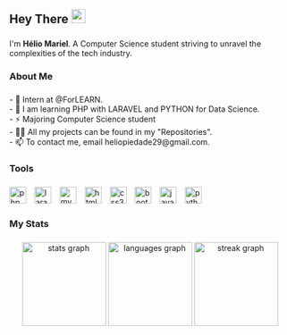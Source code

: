 
<h2 align="left">
Hey There <img src="https://media.giphy.com/media/hvRJCLFzcasrR4ia7z/giphy.gif" width="25"></h2>

###

<p align="left">I'm <b>Hélio Mariel</b>. A Computer Science student striving to unravel the complexities of the tech industry. <br></p>

###

<h3 align="left">About Me</h3>

###

<p align="left">- 🔭 Intern at  @ForLEARN.<br>- 🌱 I am learning PHP with LARAVEL and PYTHON for Data Science.<br>- ⚡  Majoring Computer Science student<br>- 👨‍💻 All my projects can be found in my "Repositories".<br>- 📫 To contact me, email heliopiedade29@gmail.com.</p>

###

<h3 align="left">Tools</h3>

###

<div align="left">
  <img src="https://cdn.jsdelivr.net/gh/devicons/devicon/icons/php/php-original.svg" height="30" alt="php logo"  />
  <img width="7" />
  <img src="https://cdn.simpleicons.org/laravel/FF2D20" height="30" alt="laravel logo"  />
  <img width="7" />
  <img src="https://cdn.jsdelivr.net/gh/devicons/devicon/icons/mysql/mysql-original.svg" height="30" alt="mysql logo"  />
  <img width="7" />
  <img src="https://cdn.jsdelivr.net/gh/devicons/devicon/icons/html5/html5-original.svg" height="30" alt="html5 logo"  />
  <img width="7" />
  <img src="https://cdn.jsdelivr.net/gh/devicons/devicon/icons/css3/css3-original.svg" height="30" alt="css3 logo"  />
  <img width="7" />
  <img src="https://cdn.jsdelivr.net/gh/devicons/devicon/icons/bootstrap/bootstrap-original.svg" height="30" alt="bootstrap logo"  />
  <img width="7" />
  <img src="https://cdn.jsdelivr.net/gh/devicons/devicon/icons/java/java-original.svg" height="30" alt="java logo"  />
  <img width="7" />
  <img src="https://cdn.jsdelivr.net/gh/devicons/devicon/icons/python/python-original.svg" height="30" alt="python logo"  />
</div>

###

<h3 align="left">My Stats</h3>

###

<div align="center">
  <img src="https://github-readme-stats.vercel.app/api?username=Helio-Mariel&hide_title=false&hide_rank=false&show_icons=true&include_all_commits=true&count_private=true&disable_animations=false&theme=github_dark&locale=en&hide_border=false&order=1" height="150" alt="stats graph"  />
  <img src="https://github-readme-stats.vercel.app/api/top-langs?username=Helio-Mariel&locale=en&hide_title=false&layout=compact&card_width=320&langs_count=6&theme=github_dark&hide_border=false&order=2" height="150" alt="languages graph"  />
  <img src="https://streak-stats.demolab.com?user=Helio-Mariel&locale=en&mode=daily&theme=blue-green&hide_border=false&border_radius=5&order=3" height="150" alt="streak graph"  />
</div>

###
